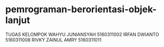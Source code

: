 # pemrograman-berorientasi-objek-lanjut
TUGAS KELOMPOK
WAHYU JUNIANSYAH 5160311002
IRFAN DWIANTO 5160311008
RIVKY ZAINUL AMRY 5160311011

